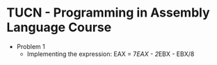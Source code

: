 # TUCN - Programming in Assembly Language Course
- Problem 1 
  - Implementing the expression: EAX = 7*EAX - 2*EBX - EBX/8
